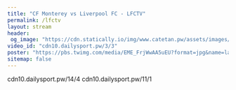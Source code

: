 ```yaml
---
title: "CF Monterey vs Liverpool FC - LFCTV"
permalink: /lfctv
layout: stream
header:
 og_image: "https://cdn.statically.io/img/www.catetan.pw/assets/images/lfctv.jpeg"
video_id: "cdn10.dailysport.pw/3/3"
poster: "https://pbs.twimg.com/media/EME_FrjWwAA5uEU?format=jpg&name=large"
sitemap: false
---
```

cdn10.dailysport.pw/14/4
cdn10.dailysport.pw/11/1

